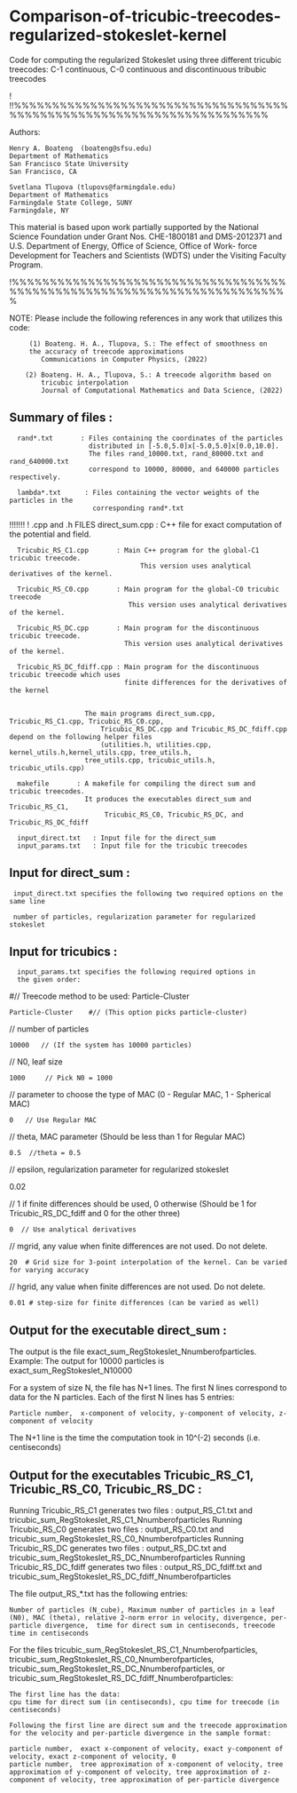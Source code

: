 # Comparison-of-tricubic-treecodes-regularized-stokeslet-kernel
Code for computing the regularized Stokeslet using three different tricubic treecodes: C-1 continuous, C-0 continuous and discontinuous tribubic treecodes

!
!!%%%%%%%%%%%%%%%%%%%%%%%%%%%%%%%%%%%%%%%%%%%%%%%%%%%%%%%%%%%%%%%%%%%%%%

  Authors:

  	Henry A. Boateng  (boateng@sfsu.edu) 
  	Department of Mathematics
  	San Francisco State University
  	San Francisco, CA
     
  	Svetlana Tlupova (tlupovs@farmingdale.edu)
  	Department of Mathematics
  	Farmingdale State College, SUNY
  	Farmingdale, NY
  
  This material is based upon work partially supported by the 
  National Science Foundation under Grant Nos. CHE-1800181 and DMS-2012371
  and U.S. Department of Energy, Office of Science, Office of Work- force 
  Development for Teachers and Scientists (WDTS) under the Visiting Faculty Program.
  
!%%%%%%%%%%%%%%%%%%%%%%%%%%%%%%%%%%%%%%%%%%%%%%%%%%%%%%%%%%%%%%%%%%%%%%%%%


   NOTE: Please include the following references in any work that
         utilizes this code:
         
         (1) Boateng. H. A., Tlupova, S.: The effect of smoothness on
         the accuracy of treecode approximations
            Communications in Computer Physics, (2022)  
		 
        (2) Boateng. H. A., Tlupova, S.: A treecode algorithm based on 
            tricubic interpolation
            Journal of Computational Mathematics and Data Science, (2022)  
	    
Summary of files :
------------------

      rand*.txt       : Files containing the coordinates of the particles
                        distributed in [-5.0,5.0]x[-5.0,5.0]x[0.0,10.0].
                        The files rand_10000.txt, rand_80000.txt and rand_640000.txt
                        correspond to 10000, 80000, and 640000 particles respectively.
                        
      lambda*.txt      : Files containing the vector weights of the particles in the
                         corresponding rand*.txt
                        
                      

!!!!!!!
! .cpp and .h FILES 
      direct_sum.cpp : C++ file for exact computation of the potential and field. 
      
      Tricubic_RS_C1.cpp       : Main C++ program for the global-C1 tricubic treecode.
      			                     This version uses analytical derivatives of the kernel.
                   
      Tricubic_RS_C0.cpp       : Main program for the global-C0 tricubic treecode
                                  This version uses analytical derivatives of the kernel.
			
      Tricubic_RS_DC.cpp       : Main program for the discontinuous tricubic treecode. 
                                 This version uses analytical derivatives of the kernel.
                             
      Tricubic_RS_DC_fdiff.cpp : Main program for the discontinuous tricubic treecode which uses
                                 finite differences for the derivatives of the kernel
 
			  
                       The main programs direct_sum.cpp, Tricubic_RS_C1.cpp, Tricubic_RS_C0.cpp,
		                   Tricubic_RS_DC.cpp and Tricubic_RS_DC_fdiff.cpp depend on the following helper files 
		                   (utilities.h, utilities.cpp, kernel_utils.h,kernel_utils.cpp, tree_utils.h, 
                       tree_utils.cpp, tricubic_utils.h, tricubic_utils.cpp)
      
      makefile       : A makefile for compiling the direct sum and tricubic treecodes. 
                       It produces the executables direct_sum and Tricubic_RS_C1,
		                    Tricubic_RS_C0, Tricubic_RS_DC, and Tricubic_RS_DC_fdiff
                        
      input_direct.txt   : Input file for the direct_sum
      input_params.txt   : Input file for the tricubic treecodes

Input for direct_sum  :
-----------------------

     input_direct.txt specifies the following two required options on the same line
     
     number of particles, regularization parameter for regularized stokeslet

Input for tricubics :
-----------------------------------

      input_params.txt specifies the following required options in
      the given order:
      
#// Treecode method to be used: Particle-Cluster

	Particle-Cluster    #// (This option picks particle-cluster)
 
// number of particles 

	10000   // (If the system has 10000 particles)
 
// N0, leaf size 

	1000     // Pick N0 = 1000
 
// parameter to choose the type of MAC (0 - Regular MAC, 1 - Spherical MAC)

	0   // Use Regular MAC
 
// theta, MAC parameter (Should be less than 1 for Regular MAC)

	0.5  //theta = 0.5
  
// epsilon, regularization parameter for regularized stokeslet

0.02 
 
// 1 if finite differences should be used, 0 otherwise (Should be 1 for Tricubic_RS_DC_fdiff and 0 for the other three)

	0  // Use analytical derivatives
 
// mgrid, any value when finite differences are not used. Do not delete.

	20  # Grid size for 3-point interpolation of the kernel. Can be varied for varying accuracy
 
// hgrid, any value when finite differences are not used. Do not delete.

	0.01 # step-size for finite differences (can be varied as well)

Output for the executable direct_sum :
-------------------------------------

The output is the file exact_sum_RegStokeslet_Nnumberofparticles. 
Example: The output for  10000 particles is exact_sum_RegStokeslet_N10000

For a system of size N, the file has N+1 lines. The first N lines correspond to data for
the N particles. Each of the first N lines has 5 entries:

	Particle number,  x-component of velocity, y-component of velocity, z-component of velocity
   
The N+1 line is the time the computation took in 10^(-2) seconds (i.e. centiseconds)


Output for the executables Tricubic_RS_C1, Tricubic_RS_C0, Tricubic_RS_DC  :
-------------------------------------------------------------------

Running Tricubic_RS_C1 generates two files : output_RS_C1.txt and tricubic_sum_RegStokeslet_RS_C1_Nnumberofparticles
Running Tricubic_RS_C0 generates two files : output_RS_C0.txt and tricubic_sum_RegStokeslet_RS_C0_Nnumberofparticles
Running Tricubic_RS_DC generates two files : output_RS_DC.txt and tricubic_sum_RegStokeslet_RS_DC_Nnumberofparticles
Running Tricubic_RS_DC_fdiff generates two files : output_RS_DC_fdiff.txt and tricubic_sum_RegStokeslet_RS_DC_fdiff_Nnumberofparticles

The file output_RS_*.txt has the following entries:

	Number of particles (N_cube), Maximum number of particles in a leaf (N0), MAC (theta), relative 2-norm error in velocity, divergence, per-particle divergence,  time for direct sum in centiseconds, treecode time in centiseconds

For the files tricubic_sum_RegStokeslet_RS_C1_Nnumberofparticles, tricubic_sum_RegStokeslet_RS_C0_Nnumberofparticles,  
tricubic_sum_RegStokeslet_RS_DC_Nnumberofparticles, or tricubic_sum_RegStokeslet_RS_DC_fdiff_Nnumberofparticles:

    The first line has the data:
    cpu time for direct sum (in centiseconds), cpu time for treecode (in centiseconds)
    
    Following the first line are direct sum and the treecode approximation for the velocity and per-particle divergence in the sample format:
    
    particle number,  exact x-component of velocity, exact y-component of velocity, exact z-component of velocity, 0 
    particle number,  tree approximation of x-component of velocity, tree approximation of y-component of velocity, tree approximation of z-component of velocity, tree approximation of per-particle divergence
 


		 
